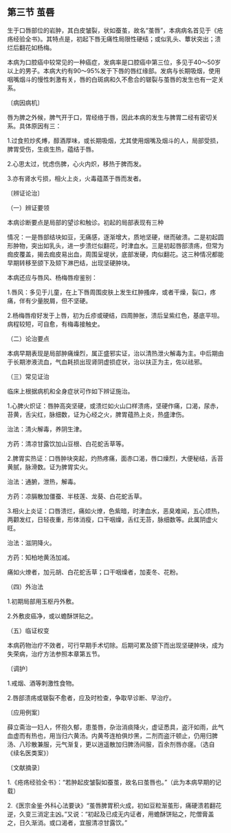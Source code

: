 ## 第三节 茧唇

生于口唇部位的岩肿，其白皮皱裂，状如蚕茧，故名“茧唇”，本病病名首见于《疮疡经验全书》。其特点是，初起下唇无痛性局限性硬结；或似乳头、蕈状突出；溃烂后翻花如杨梅。

本病为口腔癌中较常见的一种癌症，发病率是口腔癌中第三位，多见于40〜50岁以上的男子。本病大约有90〜95%发于下唇的唇红缘部。发病与长期吸烟，使用咽嘴烟斗的慢性刺激有关，唇的白斑病和久不愈合的皲裂与茧唇的发生也有一定关系。

〔病因病机〕

唇为脾之外候，脾气开于口，胃经络于唇，因此本病的发生与脾胃二经有密切关系。具体原因有三：

1.过食煎炒炙煿，醇酒厚味，或长期吸烟，尤其使用烟嘴及烟斗的人，局部受损，脾胃受伤，生痰生热，蕴结于唇。

2.心思太过，忧虑伤脾，心火内炽，移热于脾而发。

3.亦有肾水亏损，相火上炎，火毒蕴蒸于唇而发者。

〔辨证论治〕

（一）辨证要领

本病诊断要点是局部的望诊和触诊。初起的局部表现有三种

情况：一是唇部结块如豆，无痛感，逐渐增大，质地坚硬，继而破溃。二是初起圆形肿物，突出如乳头，进一步溃烂似翻花，时津血水。三是初起唇部溃疡，但常为痂皮覆盖，揭去痂皮易出血，周围呈堤状，底部发硬，肉似翻花。这三种情况都能早期转移至颌下及颏下淋巴结，出现坚硬肿块。

本病还应与唇风、杨梅唇疳鉴别：

1.唇风：多见于儿童，在上下唇周围皮肤上发生红肿搔痒，或者干燥，裂口，疼痛，伴有少量脱屑，但不坚硬。

2.杨梅唇疳好发于上唇，初为丘疹或硬结，四周肿胀，溃后呈紫红色，基底平坦。病程较短，可自愈，有梅毒接触史。

（二）论治要点

本病早期表现是局部肿痛燥烈，属正盛邪实证，治以清热泄火解毒为主。中后期由于长期渗液流血，气血耗损出现肾阴虚损症状，治以扶正为主，佐以祛邪。

（三）常见证治

临床上根据病机和全身症状可作如下辨证施治。

1.心脾火炽证：唇肿高突坚硬，或溃烂如火山口样溃疡，坚硬作痛，口渴，尿赤，苔黄，舌尖红，脉细数，证为心经之火，脾胃蕴热上炎，热盛津伤。

治法：清火解毒，养阴生津。

方药：清凉甘露饮加山豆根、白花蛇舌草等。

2.脾胃实热证：口唇肿块突起，灼热疼痛，面赤口渴，唇口燥烈，大便秘结，舌苔黄腻，脉滑数。证为脾胃实火。

治法：通腑，泄热，解毒。

方药：凉膈散加僵蚕、半枝莲、龙葵、白花蛇舌草。

3.相火上炎证：口唇溃烂，痛如火燎，色紫暗，时津血水，恶臭难闻，五心烦热，两颧发红，日轻夜重，形体消瘦，口干咽燥，舌红无苔，脉细数等。此属阴虚火旺。

治法：滋阴降火。

方药：知柏地黄汤加减。

痛如火燎者，加元胡、白花蛇舌草；口干咽燥者，加麦冬、花粉。

（四）外治法

1.初期局部用玉枢丹外敷。

2.外敷皮癌净，或以蟾酥饼贴之。

（五）临证权变

本病药物治疗不效者，可行早期手术切除。后期可累及颌下而出现坚硬肿块，成为失荣病，治疗方法参照本章第五节。

〔调护〕

1.戒烟、酒等刺激性食物。

2.唇部溃疡或皲裂不愈者，应及时检查，争取早诊断、早治疗。

〔应用例案〕

薛立斋治一妇人，怀抱久郁，患茧唇，杂治消痰降火，虚证悉具，盗汗如雨，此气血虚而有热也，用当归六黄汤。内黄芩连柏俱炒黑，二剂而盗汗顿止，仍用归脾汤、八珍散兼服，元气渐复，更以逍遥散加归脾汤间服，百余剂唇亦瘥。（选自《续名医类案》）

〔文献摘录〕

1.《疮疡经验全书》：“若肿起皮皱裂如蚕茧，故名曰茧唇也。”（此为本病早期的记载）

2.《医宗金鉴·外科心法要诀》“茧唇脾胃积火成，初如豆粒渐茧形，痛硬溃若翻花逆，久变三消定主凶。”又说：“初起及已成无内证者，用蟾酥饼贴之，陀僧膏盖之，日久渐消。或口渴者，宜服清凉甘露饮。”
